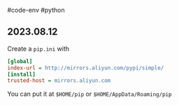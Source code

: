 #code-env #python  
## 2023.08.12

Create a `pip.ini` with

```ini
[global]
index-url = http://mirrors.aliyun.com/pypi/simple/
[install]
trusted-host = mirrors.aliyun.com
```

You can put it at `$HOME/pip` or `$HOME/AppData/Roaming/pip`